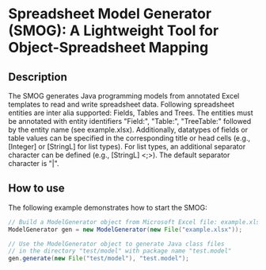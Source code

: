 # Spreadsheet Model Generator (SMOG): A Lightweight Tool for Object-Spreadsheet Mapping

## Description
The SMOG generates Java programming models from annotated Excel templates to read and write spreadsheet data. Following spreadsheet entities are inter alia supported: Fields, Tables and Trees. The entities must be annotated with entity identifiers "Field:", "Table:", "TreeTable:" followed by the entity name (see example.xlsx). Additionally, datatypes of fields or table values can be specified in the corresponding title or head cells (e.g., [Integer] or [StringL] for list types). For list types, an additional separator character can be defined (e.g., [StringL] <;>). The default separator character is "|".

## How to use

The following example demonstrates how to start the SMOG:

```java
// Build a ModelGenerator object from Microsoft Excel file: example.xlsx
ModelGenerator gen = new ModelGenerator(new File("example.xlsx")); 

// Use the ModelGenerator object to generate Java class files
// in the directory "test/model" with package name "test.model"
gen.generate(new File("test/model"), "test.model");
```

